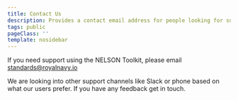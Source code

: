```yaml
---
title: Contact Us
description: Provides a contact email address for people looking for support using the NELSON Toolkit. 
tags: public
pageClass: ''
template: nosidebar
---
```


If you need support using the NELSON Toolkit, please email [standards@royalnavy.io](standards@royalnavy.io)

We are looking into other support channels like Slack or phone based on what our users prefer. If you have any feedback get in touch.  

